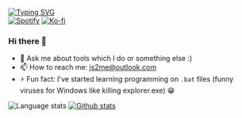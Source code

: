 [![Typing SVG](https://readme-typing-svg.herokuapp.com?size=28&color=484848&lines=Senior+Frontend+Developer)](https://git.io/typing-svg)  
[![Spotify](https://img.shields.io/badge/Spotify-1ED760?&style=for-the-badge&logo=spotify&logoColor=white)](https://open.spotify.com/user/4rhkic75en8arbjkpez8fhryk?si=GpGicT3rQZ6bLgw36uET9A) [![Ko-fi](https://img.shields.io/badge/Ko--fi-F16061?style=for-the-badge&logo=ko-fi&logoColor=white)](https://ko-fi.com/js2me)

### Hi there 👋

- 💬 Ask me about tools which I do or something else :)
- 📫 How to reach me: js2me@outlook.com
- ⚡ Fun fact: I've started learning programming on `.bat` files (funny viruses for Windows like killing explorer.exe) 😁  

![Language stats](https://github-readme-stats.vercel.app/api/top-langs/?username=js2me&theme=buefy)  [![Github stats](https://github-readme-stats.vercel.app/api?username=js2me&show_icons=true&theme=buefy)](https://github.com/anuraghazra/github-readme-stats)
